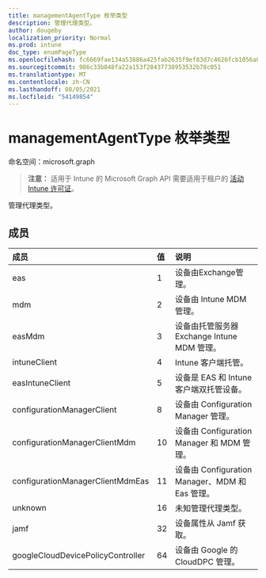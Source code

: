 ```yaml
---
title: managementAgentType 枚举类型
description: 管理代理类型。
author: dougeby
localization_priority: Normal
ms.prod: intune
doc_type: enumPageType
ms.openlocfilehash: fc6669fae134a53886a425fab2635f9ef83d7c4626fcb1056a0d7cda179d932b
ms.sourcegitcommit: 986c33b848fa22a153f28437738953532b78c051
ms.translationtype: MT
ms.contentlocale: zh-CN
ms.lasthandoff: 08/05/2021
ms.locfileid: "54149854"
---
```

# <a name="managementagenttype-enum-type"></a>managementAgentType 枚举类型

命名空间：microsoft.graph

> **注意：** 适用于 Intune 的 Microsoft Graph API 需要适用于租户的 [活动 Intune 许可证](https://go.microsoft.com/fwlink/?linkid=839381)。

管理代理类型。

## <a name="members"></a>成员
|成员|值|说明|
|:---|:---|:---|
|eas|1|设备由Exchange管理。|
|mdm|2|设备由 Intune MDM 管理。|
|easMdm|3|设备由托管服务器Exchange Intune MDM 管理。|
|intuneClient|4 |Intune 客户端托管。|
|easIntuneClient|5 |设备是 EAS 和 Intune 客户端双托管设备。|
|configurationManagerClient|8 |设备由 Configuration Manager 管理。|
|configurationManagerClientMdm|10 |设备由 Configuration Manager 和 MDM 管理。|
|configurationManagerClientMdmEas|11|设备由 Configuration Manager、MDM 和 Eas 管理。|
|unknown|16 |未知管理代理类型。|
|jamf|32|设备属性从 Jamf 获取。|
|googleCloudDevicePolicyController|64|设备由 Google 的 CloudDPC 管理。|




